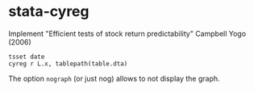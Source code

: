 # stata-cyreg
Implement "Efficient tests of stock return predictability" Campbell Yogo (2006)

```
tsset date
cyreg r L.x, tablepath(table.dta)
```

The option `` nograph `` (or just nog) allows to not display the graph.
